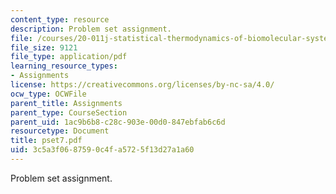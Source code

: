 ```yaml
---
content_type: resource
description: Problem set assignment.
file: /courses/20-011j-statistical-thermodynamics-of-biomolecular-systems-be-011j-spring-2004/3c5a3f0687590c4fa5725f13d27a1a60_pset7.pdf
file_size: 9121
file_type: application/pdf
learning_resource_types:
- Assignments
license: https://creativecommons.org/licenses/by-nc-sa/4.0/
ocw_type: OCWFile
parent_title: Assignments
parent_type: CourseSection
parent_uid: 1ac9b6b8-c28c-903e-00d0-847ebfab6c6d
resourcetype: Document
title: pset7.pdf
uid: 3c5a3f06-8759-0c4f-a572-5f13d27a1a60
---
```

Problem set assignment.